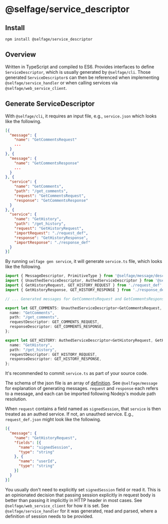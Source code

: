 # @selfage/service_descriptor

## Install

`npm install @selfage/service_descriptor`

## Overview

Written in TypeScript and compiled to ES6. Provides interfaces to define `ServiceDescriptor`, which is usually generated by `@selfage/cli`. Those generated `ServiceDescriptor`s can then be referenced when implementing `@selfage/service_handler` or when calling services via `@selfage/web_service_client`.

## Generate ServiceDescriptor

With `@selfage/cli`, it requires an input file, e.g., `service.json` which looks like the following.

```JSON
[{
  "message": {
    "name": "GetCommentsRequest"
    ...
  }
}, {
  "message": {
    "name": "GetCommentsResponse"
    ...
  }
}, {
  "service": {
    "name": "GetComments",
    "path": "/get_comments",
    "request": "GetCommentsRequest",
    "response": "GetCommentsResponse"
  }
}, {
  "service": {
    "name": "GetHistory",
    "path": "/get_history",
    "request": "GetHistoryRequest",
    "importRequest": "./request_def",
    "response": "GetHistoryResponse",
    "importResponse": "./response_def"
  }
}]
```

By running `selfage gen service`, it will generate `service.ts` file, which looks like the following.

```TypeScript
import { MessageDescriptor, PrimitiveType } from '@selfage/message/descriptor';
import { UnauthedServiceDescriptor, AuthedServiceDescriptor } from '@selfage/service_descriptor';
import { GetHistoryRequest, GET_HISTORY_REQUEST } from './request_def';
import { GetHistoryResponse, GET_HISTORY_RESPONSE } from './response_def';

// ... Generated messages for GetCommentsRequest and GetCommentsResponse.

export let GET_COMMENTS: UnauthedServiceDescriptor<GetCommentsRequest, GetCommentsResponse> = {
  name: "GetComments",
  path: "/get_comments",
  requestDescriptor: GET_COMMENTS_REQUEST,
  responseDescriptor: GET_COMMENTS_RESPONSE,
};

export let GET_HISTORY: AuthedServiceDescriptor<GetHistoryRequest, GetHistoryResponse> = {
  name: "GetHistory",
  path: "/get_history",
  requestDescriptor: GET_HISTORY_REQUEST,
  responseDescriptor: GET_HISTORY_RESPONSE,
};
```

It's recommended to commit `service.ts` as part of your source code.

The schema of the json file is an array of [definition](https://github.com/selfage/cli/blob/d5b3aecd665f6ef977f8ac3368134cd0d84e27b0/generate/definition.ts#L73). See `@selfage/message` for explanation of generating messages. `request` and `response` each refers to a message, and each can be imported following Nodejs's module path resolution.

When `request` contains a field named as `signedSession`, that `service` is then treated as an authed service. If not, an unauthed service. E.g., `request_def.json` might look like the following.

```JSON
[{
  "message": {
    "name": "GetHistoryRequest",
    "fields": [{
      "name": "signedSession",
      "type": "string"
    }, {
      "name": "userId",
      "type": "string"
    }]
  }
}]
```

You usually don't need to explicitly set `signedSession` field or read it. This is an opinionated decision that passing session explicitly in request body is better than passing it implicitly in HTTP header in most cases. See `@selfage/web_service_client` for how it is set. See `@selfage/service_handler` for it was generated, read and parsed, where a definition of session needs to be provided.